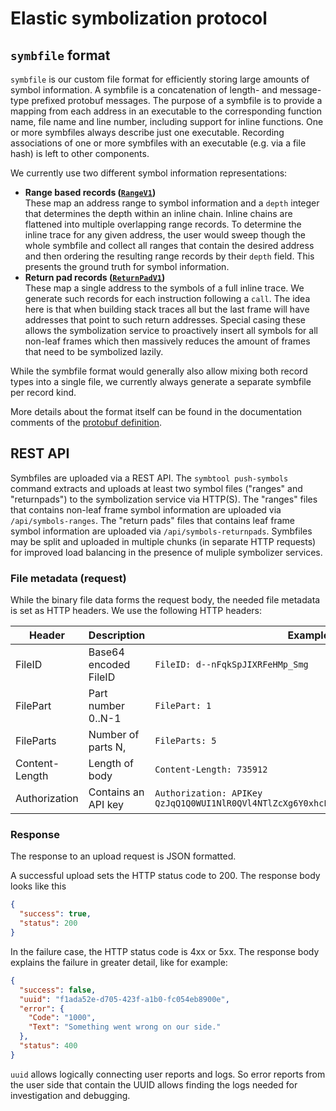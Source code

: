 Elastic symbolization protocol
==============================

## `symbfile` format

`symbfile` is our custom file format for efficiently storing large amounts of
symbol information. A symbfile is a concatenation of length- and message-type
prefixed protobuf messages. The purpose of a symbfile is to provide a mapping
from each address in an executable to the corresponding function name, file name
and line number, including support for inline functions. One or more symbfiles
always describe just one executable. Recording associations of one or more
symbfiles with an executable (e.g. via a file hash) is left to other components.

We currently use two different symbol information representations:

- **Range based records ([`RangeV1`])**\
  These map an address range to symbol information and a `depth` integer that
  determines the depth within an inline chain. Inline chains are flattened into
  multiple overlapping range records. To determine the inline trace for any
  given address, the user would sweep though the whole symbfile and collect all
  ranges that contain the desired address and then ordering the resulting range
  records by their `depth` field. This presents the ground truth for symbol
  information. 
- **Return pad records ([`ReturnPadV1`])**\
  These map a single address to the symbols of a full inline trace. We generate
  such records for each instruction following a `call`. The idea here is that
  when building stack traces all but the last frame will have addresses that
  point to such return addresses. Special casing these allows the symbolization
  service to proactively insert all symbols for all non-leaf frames which then
  massively reduces the amount of frames that need to be symbolized lazily.

While the symbfile format would generally also allow mixing both record types
into a single file, we currently always generate a separate symbfile per record
kind. 

More details about the format itself can be found in the documentation comments
of the [protobuf definition][symbfile-proto].

[`RangeV1`]: ./symbfile.proto#L120
[`ReturnPadV1`]: ./symbfile.proto#L212
[symbfile-proto]: ./symbfile.proto

## REST API

Symbfiles are uploaded via a REST API. The `symbtool push-symbols` command
extracts and uploads at least two symbol files ("ranges" and "returnpads") to
the symbolization service via HTTP(S). The "ranges" files that contains non-leaf
frame symbol information are uploaded via `/api/symbols-ranges`. The "return
pads" files that contains leaf frame symbol information are uploaded via
`/api/symbols-returnpads`. Symbfiles may be split and uploaded in multiple
chunks (in separate HTTP requests) for improved load balancing in the presence
of muliple symbolizer services.

### File metadata (request)

While the binary file data forms the request body, the needed file metadata is
set as HTTP headers. We use the following HTTP headers:

| Header         | Description            | Example                                                                              |
| -------------- | ---------------------- | ------------------------------------------------------------------------------------ |
| FileID         | Base64 encoded FileID  | `FileID: d--nFqkSpJIXRFeHMp_Smg`                                                     |
| FilePart       | Part number 0..N-1     | `FilePart: 1`                                                                        |
| FileParts      | Number of parts N,     | `FileParts: 5`                                                                       |
| Content-Length | Length of body         | `Content-Length: 735912`                                                             |
| Authorization  | Contains an API key    | `Authorization: APIKey QzJqQ1Q0WUI1NlR0QVl4NTlZcXg6Y0xhcFN1S2tTSXlyTFlNTUloclJvdw==` |

### Response

The response to an upload request is JSON formatted.

A successful upload sets the HTTP status code to 200. The response body looks
like this

```json
{
  "success": true,
  "status": 200
}
```

In the failure case, the HTTP status code is 4xx or 5xx. The response body
explains the failure in greater detail, like for example:

```json
{
  "success": false,
  "uuid": "f1ada52e-d705-423f-a1b0-fc054eb8900e",
  "error": {
    "Code": "1000",
    "Text": "Something went wrong on our side."
  },
  "status": 400
}
```

`uuid` allows logically connecting user reports and logs. So error reports from
the user side that contain the UUID allows finding the logs needed for
investigation and debugging.